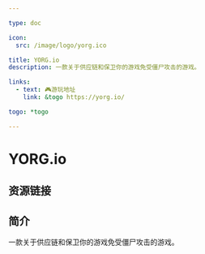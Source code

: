 ```yaml
---

type: doc

icon:
  src: /image/logo/yorg.ico

title: YORG.io
description: 一款关于供应链和保卫你的游戏免受僵尸攻击的游戏。

links:
  - text: 🎮游玩地址
    link: &togo https://yorg.io/

togo: *togo

---
```


<ShowLogo />

# YORG.io

<ShowBreadcrumb />

## 资源链接

<ShowLinks />

## 简介

一款关于供应链和保卫你的游戏免受僵尸攻击的游戏。